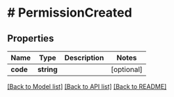 # # PermissionCreated

## Properties

Name | Type | Description | Notes
------------ | ------------- | ------------- | -------------
**code** | **string** |  | [optional]

[[Back to Model list]](../../README.md#models) [[Back to API list]](../../README.md#endpoints) [[Back to README]](../../README.md)
